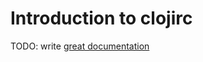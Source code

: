 # Introduction to clojirc

TODO: write [great documentation](http://jacobian.org/writing/what-to-write/)
